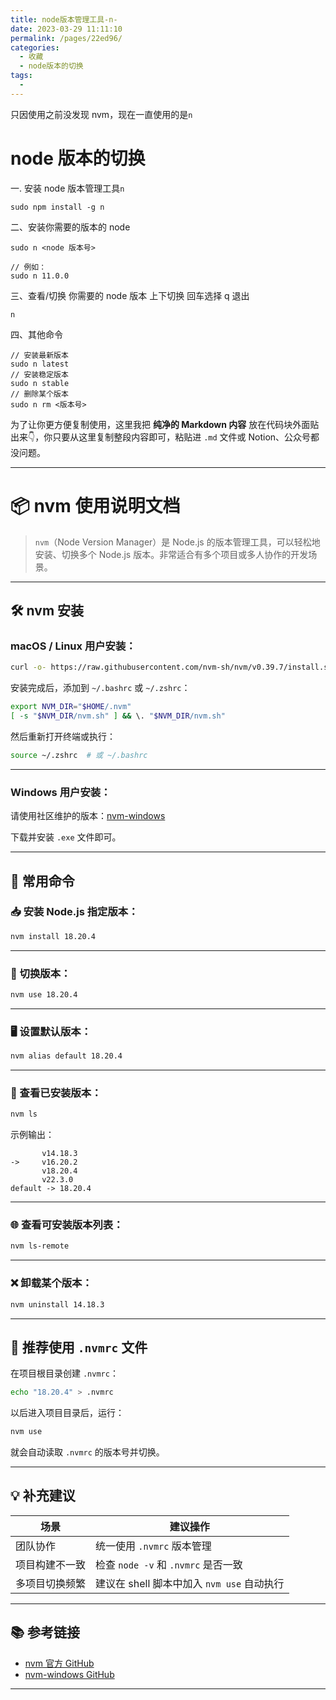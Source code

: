 ```yaml
---
title: node版本管理工具-n-
date: 2023-03-29 11:11:10
permalink: /pages/22ed96/
categories:
  - 收藏
  - node版本的切换
tags:
  -
---
```


只因使用之前没发现 nvm，现在一直使用的是`n`

# node 版本的切换

一. 安装 node 版本管理工具`n`

```
sudo npm install -g n
```

二、安装你需要的版本的 node

```
sudo n <node 版本号>

// 例如：
sudo n 11.0.0
```

三、查看/切换 你需要的 node 版本 上下切换 回车选择 q 退出

```
n
```

四、其他命令

```
// 安装最新版本
sudo n latest
// 安装稳定版本
sudo n stable
// 删除某个版本
sudo n rm <版本号>
```

为了让你更方便复制使用，这里我把 **纯净的 Markdown 内容** 放在代码块外面贴出来👇，你只要从这里复制整段内容即可，粘贴进 `.md` 文件或 Notion、公众号都没问题。

------

# 📦 nvm 使用说明文档

> `nvm`（Node Version Manager）是 Node.js 的版本管理工具，可以轻松地安装、切换多个 Node.js 版本。非常适合有多个项目或多人协作的开发场景。

------

## 🛠️ nvm 安装

### macOS / Linux 用户安装：

```bash
curl -o- https://raw.githubusercontent.com/nvm-sh/nvm/v0.39.7/install.sh | bash
```

安装完成后，添加到 `~/.bashrc` 或 `~/.zshrc`：

```bash
export NVM_DIR="$HOME/.nvm"
[ -s "$NVM_DIR/nvm.sh" ] && \. "$NVM_DIR/nvm.sh"
```

然后重新打开终端或执行：

```bash
source ~/.zshrc  # 或 ~/.bashrc
```

------

### Windows 用户安装：

请使用社区维护的版本：[nvm-windows](https://github.com/coreybutler/nvm-windows)

下载并安装 `.exe` 文件即可。

------

## 📌 常用命令

### 📥 安装 Node.js 指定版本：

```bash
nvm install 18.20.4
```

------

### 🚀 切换版本：

```bash
nvm use 18.20.4
```

------

### 🖥️ 设置默认版本：

```bash
nvm alias default 18.20.4
```

------

### 📜 查看已安装版本：

```bash
nvm ls
```

示例输出：

```
       v14.18.3
->     v16.20.2
       v18.20.4
       v22.3.0
default -> 18.20.4
```

------

### 🌐 查看可安装版本列表：

```bash
nvm ls-remote
```

------

### ❌ 卸载某个版本：

```bash
nvm uninstall 14.18.3
```

------

## 🧩 推荐使用 `.nvmrc` 文件

在项目根目录创建 `.nvmrc`：

```bash
echo "18.20.4" > .nvmrc
```

以后进入项目目录后，运行：

```bash
nvm use
```

就会自动读取 `.nvmrc` 的版本号并切换。

------

## 💡 补充建议

| 场景           | 建议操作                                   |
| -------------- | ------------------------------------------ |
| 团队协作       | 统一使用 `.nvmrc` 版本管理                 |
| 项目构建不一致 | 检查 `node -v` 和 `.nvmrc` 是否一致        |
| 多项目切换频繁 | 建议在 shell 脚本中加入 `nvm use` 自动执行 |

------

## 📚 参考链接

- [nvm 官方 GitHub](https://github.com/nvm-sh/nvm)
- [nvm-windows GitHub](https://github.com/coreybutler/nvm-windows)

------

